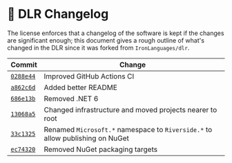 # 🌇 DLR Changelog

The license enforces that a changelog of the software is kept if the changes are significant enough; this document gives a rough outline of what's changed in the DLR since it was forked from `IronLanguages/dlr`.

| Commit | Change |
|--------|--------|
| [`0288e44`](https://github.com/RiversideValley/Dynamic/commit/0288e4457d4daf99b0fe6fb5f34aec1dfc4a53e2) | Improved GitHub Actions CI |
| [`a862c6d`](https://github.com/RiversideValley/Dynamic/commit/a862c6de1d086f9d91f973065907d2df67a64969) | Added better README |
| [`686e13b`](https://github.com/RiversideValley/Dynamic/commit/686e13b98e661437929d2fdac9a10f70bda73087) | Removed .NET 6 |
| [`13068a5`](https://github.com/RiversideValley/Dynamic/commit/13068a5bfdccc59ed967f77a02a2385ce227c7ae) | Changed infrastructure and moved projects nearer to root |
| [`33c1325`](https://github.com/RiversideValley/Dynamic/commit/33c1325ec0dc9c22b393f429a8da50b876875dab) | Renamed `Microsoft.*` namespace to `Riverside.*` to allow publishing on NuGet |
| [`ec74320`](https://github.com/RiversideValley/Dynamic/commit/ec74320579aca1d02013d2294253263e848f448b) | Removed NuGet packaging targets

<!-- | Cell | Cell | -->
